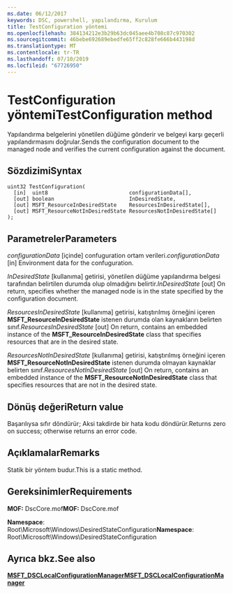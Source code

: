 ```yaml
---
ms.date: 06/12/2017
keywords: DSC, powershell, yapılandırma, Kurulum
title: TestConfiguration yöntemi
ms.openlocfilehash: 384134212e3b29b63dc045aee4b708c87c970302
ms.sourcegitcommit: 46bebe692689ebedfe65ff2c828fe666b443198d
ms.translationtype: MT
ms.contentlocale: tr-TR
ms.lasthandoff: 07/10/2019
ms.locfileid: "67726950"
---
```

# <a name="testconfiguration-method"></a><span data-ttu-id="e11e5-103">TestConfiguration yöntemi</span><span class="sxs-lookup"><span data-stu-id="e11e5-103">TestConfiguration method</span></span>

<span data-ttu-id="e11e5-104">Yapılandırma belgelerini yönetilen düğüme gönderir ve belgeyi karşı geçerli yapılandırmasını doğrular.</span><span class="sxs-lookup"><span data-stu-id="e11e5-104">Sends the configuration document to the managed node and verifies the current configuration against the document.</span></span>

## <a name="syntax"></a><span data-ttu-id="e11e5-105">Sözdizimi</span><span class="sxs-lookup"><span data-stu-id="e11e5-105">Syntax</span></span>

```mof
uint32 TestConfiguration(
  [in]  uint8                          configurationData[],
  [out] boolean                        InDesiredState,
  [out] MSFT_ResourceInDesiredState    ResourcesInDesiredState[],
  [out] MSFT_ResourceNotInDesiredState ResourcesNotInDesiredState[]
);
```

## <a name="parameters"></a><span data-ttu-id="e11e5-106">Parametreler</span><span class="sxs-lookup"><span data-stu-id="e11e5-106">Parameters</span></span>

<span data-ttu-id="e11e5-107">*configurationData* \[içinde\] confuguration ortam verileri.</span><span class="sxs-lookup"><span data-stu-id="e11e5-107">*configurationData* \[in\] Environment data for the confuguration.</span></span>

<span data-ttu-id="e11e5-108">*InDesiredState* \[kullanıma\] getirisi, yönetilen düğüme yapılandırma belgesi tarafından belirtilen durumda olup olmadığını belirtir.</span><span class="sxs-lookup"><span data-stu-id="e11e5-108">*InDesiredState* \[out\] On return, specifies whether the managed node is in the state specified by the configuration document.</span></span>

<span data-ttu-id="e11e5-109">*ResourcesInDesiredState* \[kullanıma\] getirisi, katıştırılmış örneğini içeren **MSFT_ResourceInDesiredState** istenen durumda olan kaynakların belirten sınıf.</span><span class="sxs-lookup"><span data-stu-id="e11e5-109">*ResourcesInDesiredState* \[out\] On return, contains an embedded instance of the **MSFT_ResourceInDesiredState** class that specifies resources that are in the desired state.</span></span>

<span data-ttu-id="e11e5-110">*ResourcesNotInDesiredState* \[kullanıma\] getirisi, katıştırılmış örneğini içeren **MSFT_ResourceNotInDesiredState** istenen durumda olmayan kaynaklar belirten sınıf.</span><span class="sxs-lookup"><span data-stu-id="e11e5-110">*ResourcesNotInDesiredState* \[out\] On return, contains an embedded instance of the **MSFT_ResourceNotInDesiredState** class that specifies resources that are not in the desired state.</span></span>

## <a name="return-value"></a><span data-ttu-id="e11e5-111">Dönüş değeri</span><span class="sxs-lookup"><span data-stu-id="e11e5-111">Return value</span></span>

<span data-ttu-id="e11e5-112">Başarılıysa sıfır döndürür; Aksi takdirde bir hata kodu döndürür.</span><span class="sxs-lookup"><span data-stu-id="e11e5-112">Returns zero on success; otherwise returns an error code.</span></span>

## <a name="remarks"></a><span data-ttu-id="e11e5-113">Açıklamalar</span><span class="sxs-lookup"><span data-stu-id="e11e5-113">Remarks</span></span>

<span data-ttu-id="e11e5-114">Statik bir yöntem budur.</span><span class="sxs-lookup"><span data-stu-id="e11e5-114">This is a static method.</span></span>

## <a name="requirements"></a><span data-ttu-id="e11e5-115">Gereksinimler</span><span class="sxs-lookup"><span data-stu-id="e11e5-115">Requirements</span></span>

<span data-ttu-id="e11e5-116">**MOF:** DscCore.mof</span><span class="sxs-lookup"><span data-stu-id="e11e5-116">**MOF:** DscCore.mof</span></span>

<span data-ttu-id="e11e5-117">**Namespace**: Root\Microsoft\Windows\DesiredStateConfiguration</span><span class="sxs-lookup"><span data-stu-id="e11e5-117">**Namespace**: Root\Microsoft\Windows\DesiredStateConfiguration</span></span>

## <a name="see-also"></a><span data-ttu-id="e11e5-118">Ayrıca bkz.</span><span class="sxs-lookup"><span data-stu-id="e11e5-118">See also</span></span>

[<span data-ttu-id="e11e5-119">**MSFT_DSCLocalConfigurationManager**</span><span class="sxs-lookup"><span data-stu-id="e11e5-119">**MSFT_DSCLocalConfigurationManager**</span></span>](msft-dsclocalconfigurationmanager.md)
